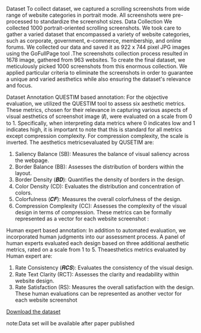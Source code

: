 Dataset
To collect dataset, we captured a scrolling screenshots from wide range of website categories in portrait mode. All screenshots were pre-processed to standardize the screenshot sizes.
 Data Collection
We collected 1000 portrait-oriented scrolling screenshots. We took care to gather a varied dataset that encompassed a variety of website categories, such as corporate, government, e-commerce, membership, and online forums. We collected our data and saved it as 922 x 744 pixel JPG images using the GoFullPage tool .The screenshots collection process resulted in 1678 image, gathered from 963 websites. To create the final dataset, we meticulously picked 1000 screenshots from this enormous collection. We applied particular criteria to eliminate the screenshots in order to guarantee a unique and varied aesthetics while also ensuring the dataset's relevance and focus. 

Dataset Annotation
QUESTIM based annotation: For the objective evaluation, we utilized the QUESTIM tool  to assess six aesthetic metrics. These metrics, chosen for their relevance in capturing various aspects of visual aesthetics of screenshot image (𝑰), were evaluated on a scale from 0 to 1. Specifically, when interpreting data metrics where 0 indicates low and 1 indicates high, it is important to note that this is standard for all metrics except compression complexity. For compression complexity, the scale is inverted. The aesthetics metricsevaluated by QUSETIM are:
1. Saliency Balance (SB): Measures the balance of visual saliency across the webpage.
2. Border Balance (BB): Assesses the distribution of borders within the layout.
3. Border Density (𝑩𝑫): Quantifies the density of borders in the design.
4. Color Density (CD): Evaluates the distribution and concentration of colors.
5. Colorfulness (𝑪𝑭): Measures the overall colorfulness of the design.
6. Compression Complexity (CC): Assesses the complexity of the visual design in terms of compression.
These metrics can be formally represented as a vector for each website screenshot :

Human expert based annotation: In addition to automated evaluation, we incorporated human judgments into our assessment process. A panel of human experts evaluated each design based on three additional aesthetic metrics, rated on a scale from 1 to 5. Theaesthetics metrics evaluated by Human expert are:
1. Rate Consistency (𝑹𝑪𝑺): Evaluates the consistency of the visual design.
2. Rate Text Clarity (RCT): Assesses the clarity and readability within website design.
3. Rate Satisfaction (RS): Measures the overall satisfaction with the design.
These human evaluations can be represented as another vector for each website screenshot

[Download  the dataset](https://drive.google.com/drive/folders/1gI9WlMelxzZNow4jT5YStgb9ynW1wbe0?usp=sharing)

note:Data set will be available after paper published

